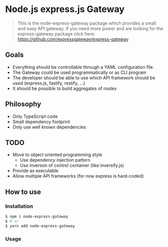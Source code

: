 # Node.js express.js Gateway

> This is the node-express-gateway package which provides a small and easy API gateway. If you need more power and are looking for the express-gateway package click here: https://github.com/expressgateway/express-gateway

## Goals

* Everything should be controllable through a YAML configuration file.
* The Gateway could be used programmatically or as CLI program
* The developer should be able to use which API framework should be used (express.js, fastify, restify, ...)
* It should be possible to build aggregates of routes

## Philosophy

* Only TypeScript code
* Small dependency footprint
* Only use well known dependencies

## TODO

* Move to object oriented programming style
  * Use dependency injection pattern
  * Use inverson of control container (like inversify.js)
* Provide as executable
* Allow multiple API frameworks (for now express is hard-coded)

## How to use

### Installation

```bash
$ npm i node-express-gateway
$ # or
$ yarn add node-express-gateway
```

### Usage
```

```
